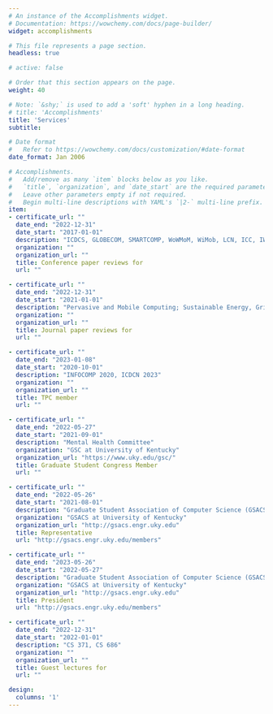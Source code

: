```yaml
---
# An instance of the Accomplishments widget.
# Documentation: https://wowchemy.com/docs/page-builder/
widget: accomplishments

# This file represents a page section.
headless: true

# active: false

# Order that this section appears on the page.
weight: 40

# Note: `&shy;` is used to add a 'soft' hyphen in a long heading.
# title: 'Accomplishments'
title: 'Services'
subtitle:

# Date format
#   Refer to https://wowchemy.com/docs/customization/#date-format
date_format: Jan 2006

# Accomplishments.
#   Add/remove as many `item` blocks below as you like.
#   `title`, `organization`, and `date_start` are the required parameters.
#   Leave other parameters empty if not required.
#   Begin multi-line descriptions with YAML's `|2-` multi-line prefix.
item:
- certificate_url: ""
  date_end: "2022-12-31"
  date_start: "2017-01-01"
  description: "ICDCS, GLOBECOM, SMARTCOMP, WoWMoM, WiMob, LCN, ICC, IWQoS, DCOSS, COMSNETS, SmartSys"
  organization: ""
  organization_url: ""
  title: Conference paper reviews for
  url: ""

- certificate_url: ""
  date_end: "2022-12-31"
  date_start: "2021-01-01"
  description: "Pervasive and Mobile Computing; Sustainable Energy, Grids, and Networks; Reliable Intelligent Environments"
  organization: ""
  organization_url: ""
  title: Journal paper reviews for
  url: ""

- certificate_url: ""
  date_end: "2023-01-08"
  date_start: "2020-10-01"
  description: "INFOCOMP 2020, ICDCN 2023"
  organization: ""
  organization_url: ""
  title: TPC member
  url: ""

- certificate_url: ""
  date_end: "2022-05-27"
  date_start: "2021-09-01"
  description: "Mental Health Committee"
  organization: "GSC at University of Kentucky"
  organization_url: "https://www.uky.edu/gsc/"
  title: Graduate Student Congress Member
  url: ""

- certificate_url: ""
  date_end: "2022-05-26"
  date_start: "2021-08-01"
  description: "Graduate Student Association of Computer Science (GSACS)"
  organization: "GSACS at University of Kentucky"
  organization_url: "http://gsacs.engr.uky.edu"
  title: Representative
  url: "http://gsacs.engr.uky.edu/members"

- certificate_url: ""
  date_end: "2023-05-26"
  date_start: "2022-05-27"
  description: "Graduate Student Association of Computer Science (GSACS)"
  organization: "GSACS at University of Kentucky"
  organization_url: "http://gsacs.engr.uky.edu"
  title: President
  url: "http://gsacs.engr.uky.edu/members"

- certificate_url: ""
  date_end: "2022-12-31"
  date_start: "2022-01-01"
  description: "CS 371, CS 686"
  organization: ""
  organization_url: ""
  title: Guest lectures for
  url: ""

design:
  columns: '1'
---
```


